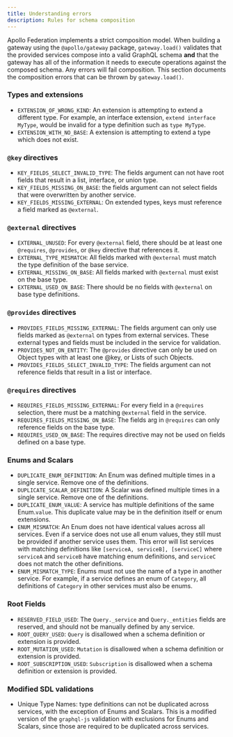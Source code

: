 ```yaml
---
title: Understanding errors
description: Rules for schema composition
---
```

Apollo Federation implements a strict composition model. When building a gateway using the `@apollo/gateway` package, `gateway.load()` validates that the provided services compose into a valid GraphQL schema **and** that the gateway has all of the information it needs to execute operations against the composed schema. Any errors will fail composition. This section documents the composition errors that can be thrown by `gateway.load()`.

### Types and extensions

- `EXTENSION_OF_WRONG_KIND`: An extension is attempting to extend a different type. For example, an interface extension, `extend interface MyType`, would be invalid for a type definition such as `type MyType`.
- `EXTENSION_WITH_NO_BASE`: A extension is attempting to extend a type which does not exist.

### `@key` directives

- `KEY_FIELDS_SELECT_INVALID_TYPE`: The fields argument can not have root fields that result in a list, interface, or union type.
- `KEY_FIELDS_MISSING_ON_BASE`: the fields argument can not select fields that were overwritten by another service.
- `KEY_FIELDS_MISSING_EXTERNAL`: On extended types, keys must reference a field marked as `@external`.

### `@external` directives

- `EXTERNAL_UNUSED`: For every `@external` field, there should be at least one `@requires`, `@provides`, or `@key` directive that references it.
- `EXTERNAL_TYPE_MISMATCH`: All fields marked with `@external` must match the type definition of the base service.
- `EXTERNAL_MISSING_ON_BASE`: All fields marked with `@external` must exist on the base type.
- `EXTERNAL_USED_ON_BASE`: There should be no fields with `@external` on base type definitions.

### `@provides` directives

- `PROVIDES_FIELDS_MISSING_EXTERNAL`: The fields argument can only use fields marked as `@external` on types from external services. These external types and fields must be included in the service for validation.
- `PROVIDES_NOT_ON_ENTITY`: The `@provides` directive can only be used on Object types with at least one @key, or Lists of such Objects.
- `PROVIDES_FIELDS_SELECT_INVALID_TYPE`: The fields argument can not reference fields that result in a list or interface.

### `@requires` directives

- `REQUIRES_FIELDS_MISSING_EXTERNAL`: For every field in a `@requires` selection, there must be a matching `@external` field in the service.
- `REQUIRES_FIELDS_MISSING_ON_BASE`: The fields arg in `@requires` can only reference fields on the base type.
- `REQUIRES_USED_ON_BASE`: The requires directive may not be used on fields defined on a base type.

### Enums and Scalars

- `DUPLICATE_ENUM_DEFINITION`: An Enum was defined multiple times in a single service. Remove one of the definitions.
- `DUPLICATE_SCALAR_DEFINITION`: A Scalar was defined multiple times in a single service. Remove one of the definitions.
- `DUPLICATE_ENUM_VALUE`: A service has multiple definitions of the same Enum.`value`. This duplicate value may be in the definition itself or enum extensions.
- `ENUM_MISMATCH`: An Enum does not have identical values across all services. Even if a service does not use all enum values, they still must be provided if another service uses them. This error will list services with matching definitions like `[serviceA, serviceB], [serviceC]` where `serviceA` and `serviceB` have matching enum definitions, and `serviceC` does not match the other definitions.
- `ENUM_MISMATCH_TYPE`: Enums must not use the name of a type in another service. For example, if a service defines an enum of `Category`, all definitions of `Category` in other services must also be enums.

### Root Fields

- `RESERVED_FIELD_USED`: The `Query._service` and `Query._entities` fields are reserved, and should not be manually defined by any service.
- `ROOT_QUERY_USED`: `Query` is disallowed when a schema definition or extension is provided.
- `ROOT_MUTATION_USED`: `Mutation` is disallowed when a schema definition or extension is provided.
- `ROOT_SUBSCRIPTION_USED`: `Subscription` is disallowed when a schema definition or extension is provided.

### Modified SDL validations

- Unique Type Names: type definitions can not be duplicated across services, with the exception of Enums and Scalars. This is a modified version of the `graphql-js` validation with exclusions for Enums and Scalars, since those are required to be duplicated across services.
